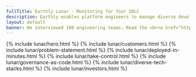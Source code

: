 ```yaml
---
fullTitle: Earthly Lunar - Monitoring for Your SDLC
description: Earthly enables platform engineers to manage diverse developer infrastructure at scale
layout: default
banner: We interviewed 100 engineering teams. Read the <b><a href="https://earthly.dev/blog/lunar-launch>Earthly Lunar launch article</a></b> to see what we learned.
---
```


<link rel="stylesheet" href="/assets/css/home.css">

{% include lunar/hero.html %}
{% include lunar/customers.html %}
{% include lunar/problem-statement.html %}
{% include lunar/deployed-in-minutes.html %}
{% include lunar/take-control.html %}
{% include lunar/governance-as-code.html %}
{% include lunar/diverse-tech-stacks.html %}
{% include lunar/investors.html %}

